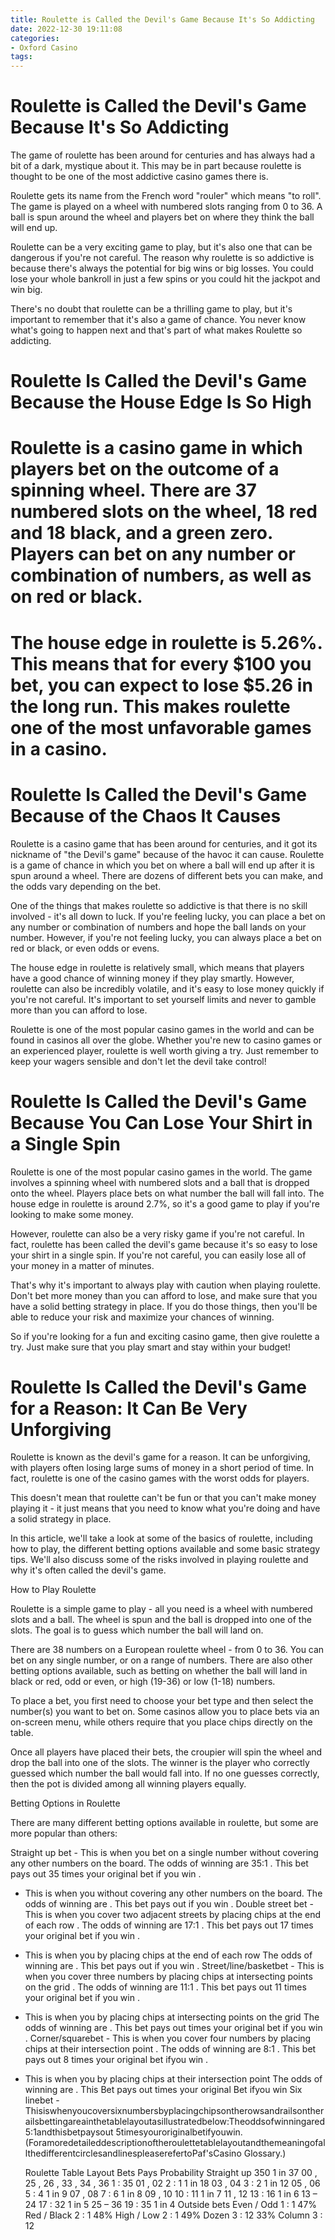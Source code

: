 ```yaml
---
title: Roulette is Called the Devil's Game Because It's So Addicting
date: 2022-12-30 19:11:08
categories:
- Oxford Casino
tags:
---
```



#  Roulette is Called the Devil's Game Because It's So Addicting

The game of roulette has been around for centuries and has always had a bit of a dark, mystique about it. This may be in part because roulette is thought to be one of the most addictive casino games there is.

Roulette gets its name from the French word "rouler" which means "to roll". The game is played on a wheel with numbered slots ranging from 0 to 36. A ball is spun around the wheel and players bet on where they think the ball will end up.

Roulette can be a very exciting game to play, but it's also one that can be dangerous if you're not careful. The reason why roulette is so addictive is because there's always the potential for big wins or big losses. You could lose your whole bankroll in just a few spins or you could hit the jackpot and win big.

There's no doubt that roulette can be a thrilling game to play, but it's important to remember that it's also a game of chance. You never know what's going to happen next and that's part of what makes Roulette so addicting.

#  Roulette Is Called the Devil's Game Because the House Edge Is So High

#

# Roulette is a casino game in which players bet on the outcome of a spinning wheel. There are 37 numbered slots on the wheel, 18 red and 18 black, and a green zero. Players can bet on any number or combination of numbers, as well as on red or black.

#

# The house edge in roulette is 5.26%. This means that for every $100 you bet, you can expect to lose $5.26 in the long run. This makes roulette one of the most unfavorable games in a casino.

#  Roulette Is Called the Devil's Game Because of the Chaos It Causes

Roulette is a casino game that has been around for centuries, and it got its nickname of "the Devil's game" because of the havoc it can cause. Roulette is a game of chance in which you bet on where a ball will end up after it is spun around a wheel. There are dozens of different bets you can make, and the odds vary depending on the bet.

One of the things that makes roulette so addictive is that there is no skill involved - it's all down to luck. If you're feeling lucky, you can place a bet on any number or combination of numbers and hope the ball lands on your number. However, if you're not feeling lucky, you can always place a bet on red or black, or even odds or evens.

The house edge in roulette is relatively small, which means that players have a good chance of winning money if they play smartly. However, roulette can also be incredibly volatile, and it's easy to lose money quickly if you're not careful. It's important to set yourself limits and never to gamble more than you can afford to lose.

Roulette is one of the most popular casino games in the world and can be found in casinos all over the globe. Whether you're new to casino games or an experienced player, roulette is well worth giving a try. Just remember to keep your wagers sensible and don't let the devil take control!

#  Roulette Is Called the Devil's Game Because You Can Lose Your Shirt in a Single Spin

Roulette is one of the most popular casino games in the world. The game involves a spinning wheel with numbered slots and a ball that is dropped onto the wheel. Players place bets on what number the ball will fall into. The house edge in roulette is around 2.7%, so it's a good game to play if you're looking to make some money.

However, roulette can also be a very risky game if you're not careful. In fact, roulette has been called the devil's game because it's so easy to lose your shirt in a single spin. If you're not careful, you can easily lose all of your money in a matter of minutes.

That's why it's important to always play with caution when playing roulette. Don't bet more money than you can afford to lose, and make sure that you have a solid betting strategy in place. If you do those things, then you'll be able to reduce your risk and maximize your chances of winning.

So if you're looking for a fun and exciting casino game, then give roulette a try. Just make sure that you play smart and stay within your budget!

#  Roulette Is Called the Devil's Game for a Reason: It Can Be Very Unforgiving

Roulette is known as the devil's game for a reason. It can be unforgiving, with players often losing large sums of money in a short period of time. In fact, roulette is one of the casino games with the worst odds for players.

This doesn't mean that roulette can't be fun or that you can't make money playing it - it just means that you need to know what you're doing and have a solid strategy in place.

In this article, we'll take a look at some of the basics of roulette, including how to play, the different betting options available and some basic strategy tips. We'll also discuss some of the risks involved in playing roulette and why it's often called the devil's game.

How to Play Roulette

Roulette is a simple game to play - all you need is a wheel with numbered slots and a ball. The wheel is spun and the ball is dropped into one of the slots. The goal is to guess which number the ball will land on.

There are 38 numbers on a European roulette wheel - from 0 to 36. You can bet on any single number, or on a range of numbers. There are also other betting options available, such as betting on whether the ball will land in black or red, odd or even, or high (19-36) or low (1-18) numbers.

To place a bet, you first need to choose your bet type and then select the number(s) you want to bet on. Some casinos allow you to place bets via an on-screen menu, while others require that you place chips directly on the table.

Once all players have placed their bets, the croupier will spin the wheel and drop the ball into one of the slots. The winner is the player who correctly guessed which number the ball would fall into. If no one guesses correctly, then the pot is divided among all winning players equally.

Betting Options in Roulette

There are many different betting options available in roulette, but some are more popular than others:

Straight up bet - This is when you bet on a single number without covering any other numbers on the board. The odds of winning are 35:1 . This bet pays out 35 times your original bet if you win .




- This is when you without covering any other numbers on the board. The odds of winning are . This bet pays out if you win . Double street bet - This is when you cover two adjacent streets by placing chips at the end of each row . The odds of winning are 17:1 . This bet pays out 17 times your original bet if you win .



- This is when you by placing chips at the end of each row The odds of winning are . This bet pays out if you win . Street/line/basketbet - This is when you cover three numbers by placing chips at intersecting points on the grid . The odds of winning are 11:1 . This bet pays out 11 times your original bet if you win .



- This is when you by placing chips at intersecting points on the grid The odds of winning are . This bet pays out times your original bet if you win . Corner/squarebet - This is when you cover four numbers by placing chips at their intersection point . The odds of winning are 8:1 . This bet pays out 8 times your original bet ifyou win .



- This is when you by placing chips at their intersection point The odds of winning are . This Bet pays out times your original Bet ifyou win Six linebet -Thisiswhenyoucoversixnumbersbyplacingchipsontherowsandrailsontherailsbettingareainthetablelayoutasillustratedbelow:Theoddsofwinningared5:1andthisbetpaysout 5timesyouroriginalbetifyouwin.(ForamoredetaileddescriptionoftheroulettetablelayoutandthemeaningofallthedifferentcirclesandlinespleaserefertoPaf'sCasino Glossary.)





  Roulette Table Layout    Bets Pays Probability    Straight up 350 1 in 37   00 , 25 , 26 , 33 , 34 , 36 1 : 35   01 , 02 2 : 1 1 in 18  03 , 04 3 : 2 1 in 12  05 , 06 5 : 4 1 in 9  07 , 08 7 : 6 1 in 8 09 , 10 10 : 11 1 in 7 11 , 12 13 : 16 1 in 6 13 – 24 17 : 32 1 in 5 25 – 36 19 : 35 1 in 4 Outside bets Even / Odd 1 : 1 47% Red / Black 2 : 1 48% High / Low 2 : 1 49% Dozen 3 : 12 33% Column 3 : 12